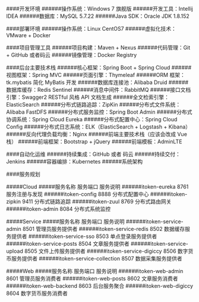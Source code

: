 ####开发环境
######操作系统：Windows 7 旗舰版
######开发工具：Intellij IDEA
######数据库：MySQL 5.7.22
######Java SDK：Oracle JDK 1.8.152

####部署环境
######操作系统：Linux CentOS7
######虚拟化技术：VMware + Docker

####项目管理工具
######项目构建：Maven + Nexus
######代码管理：Git + GitHub 或者码云
######镜像管理：Docker Registry

####后台主要技术栈
######核心框架：Spring Boot + Spring Cloud
######视图框架：Spring MVC
######页面引擎：Thymeleaf
######ORM 框架：tk.mybatis 简化 MyBatis 开发
######数据库连接池：Alibaba Druid
######数据库缓存：Redis Sentinel
######消息中间件：RabbitMQ
######接口文档引擎：Swagger2 RESTful 风格 API 文档生成
######全文检索引擎：ElasticSearch
######分布式链路追踪：ZipKin
######分布式文件系统：Alibaba FastDFS
######分布式服务监控：Spring Boot Admin
######分布式协调系统：Spring Cloud Eureka
######分布式配置中心：Spring Cloud Config
######分布式日志系统：ELK（ElasticSearch + Logstash + Kibana）
######反向代理负载均衡：Nginx
######前端主要技术栈（应该会改成 Vue 栈）
######前端框架：Bootstrap + jQuery
######前端模板：AdminLTE

####自动化运维
######持续集成：GitHub 或者 码云
######持续交付：Jenkins
######容器编排：Kubernetes
######系统架构


####服务规划

#####Cloud
#####服务名称	服务端口	服务说明
######itoken-eureka	8761	服务注册与发现
######itoken-config	8888	分布式配置中心
######itoken-zipkin	9411	分布式链路追踪
######itoken-zuul	8769	分布式路由网关
######itoken-admin	8084	分布式系统监控

#####Service
#####服务名称	服务端口	服务说明
######itoken-service-admin	8501	管理员服务提供者
######itoken-service-redis	8502	数据缓存服务提供者
######itoken-service-sso	8503	单点登录服务提供者
######itoken-service-posts	8504	文章服务提供者
######itoken-service-upload	8505	文件上传服务提供者
######itoken-service-digiccy	8506	数字货币服务提供者
######itoken-service-collection	8507	数据采集服务提供者

#####Web
#####服务名称	服务端口	服务说明
######itoken-web-admin	8601	管理员服务消费者
######itoken-web-posts	8602	文章服务消费者
######itoken-web-backend	8603	后台服务聚合
######itoken-web-digiccy	8604	数字货币服务消费者